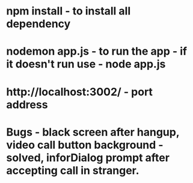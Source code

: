 # npm install - to install all dependency
# nodemon app.js - to run the app - if it doesn't run use - node app.js
# http://localhost:3002/ - port address
# Bugs - black screen after hangup, video call button background - solved, inforDialog prompt after accepting call in stranger.